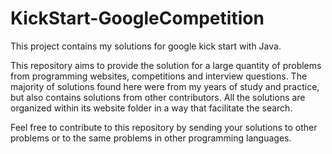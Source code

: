 # KickStart-GoogleCompetition
This project contains my solutions for google kick start with Java.


This repository aims to provide the solution for a large quantity of problems from programming websites, competitions and interview questions.
The majority of solutions found here were from my years of study and practice, but also contains solutions from other contributors. All the solutions are organized within its website folder in a way that facilitate the search.

Feel free to contribute to this repository by sending your solutions to other problems or to the same problems in other programming languages.
